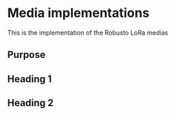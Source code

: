 # Media implementations
This is the implementation of the Robusto LoRa medias
## Purpose

## Heading 1

## Heading 2